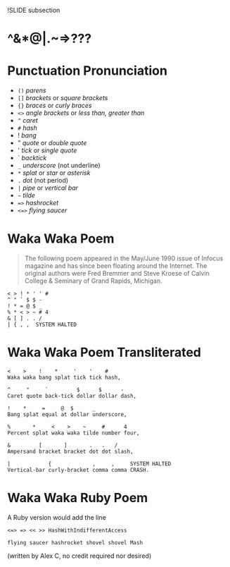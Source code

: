 !SLIDE subsection
# ^&*@|.~=>???

# Punctuation Pronunciation

* `()` *parens*
* `[]` *brackets* or *square brackets*
* `{}` *braces* or *curly braces*
* `<>` *angle brackets* or *less than, greater than*
* `^` *caret*
* `#` *hash*
* ! *bang*
* \" *quote* or *double quote*
* \' *tick* or *single quote*
* \` *backtick*
* `_` *underscore* (not underline)
* `*` *splat* or *star* or *asterisk*
* `.` *dot* (not period)
* `|` *pipe* or *vertical bar*
* `~` *tilde*
* `=>` *hashrocket*
* `<=>` *flying saucer*

# Waka Waka Poem

> The following poem appeared in the May/June 1990 issue of Infocus magazine and has since been floating around the Internet. The original authors were Fred Bremmer and Steve Kroese of Calvin College & Seminary of Grand Rapids, Michigan.

    < > ! * ' ' #
    ^ " ` $ $ -
    ! * = @ $ _
    % * < > ~ # 4
    & [ ] . . /
    | { , ,  SYSTEM HALTED

# Waka Waka Poem Transliterated

    <    >    !    *     '    '    #
    Waka waka bang splat tick tick hash,

    ^     "     `         $      $      -
    Caret quote back-tick dollar dollar dash,

    !    *     =     @  $      _
    Bang splat equal at dollar underscore,

    %       *     <    >    ~     #      4
    Percent splat waka waka tilde number four,

    &         [       ]       .   .   /
    Ampersand bracket bracket dot dot slash,
    
    |            {             ,     ,     SYSTEM HALTED
    Vertical-bar curly-bracket comma comma CRASH.

# Waka Waka Ruby Poem

A Ruby version would add the line

    <=> => << >> HashWithIndifferentAccess
    
    flying saucer hashrocket shovel shovel Mash

(written by Alex C, no credit required nor desired)
